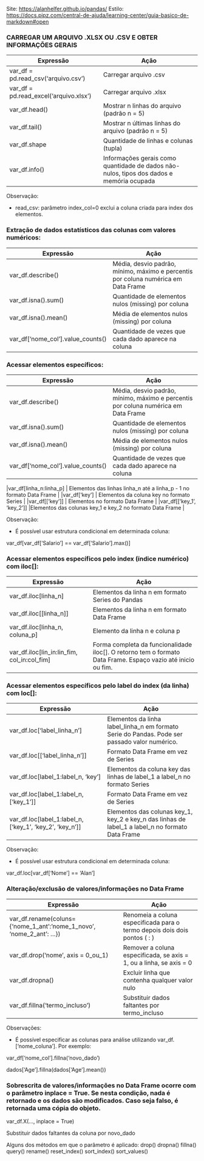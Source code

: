 Site: https://alanhelfer.github.io/pandas/
Estilo: https://docs.pipz.com/central-de-ajuda/learning-center/guia-basico-de-markdown#open

### CARREGAR UM ARQUIVO .XLSX OU .CSV E OBTER INFORMAÇÕES GERAIS

| Expressão | Ação | 
| --- | --- |
| var_df = pd.read_csv(‘arquivo.csv’) | Carregar arquivo .csv |
| var_df = pd.read_excel(‘arquivo.xlsx’) | Carregar arquivo .xlsx |
| var_df.head() | Mostrar n linhas do arquivo (padrão n = 5) |
| var_df.tail() | Mostrar n últimas linhas do arquivo (padrão n = 5) |
| var_df.shape | Quantidade de linhas e colunas (tupla) |
| var_df.info() | Informações gerais como quantidade de dados não-nulos, tipos dos dados e memória ocupada |

Observação:
* read_csv: parâmetro index_col=0 exclui a coluna criada para index dos elementos.

### Extração de dados estatísticos das colunas com valores numéricos:

| Expressão | Ação | 
| --- | --- |
|var_df.describe() | Média, desvio padrão, mínimo, máximo e percentis por coluna numérica em Data Frame | 
|var_df.isna().sum() | Quantidade de elementos nulos (missing) por coluna |
|var_df.isna().mean() | Média de elementos nulos (missing) por coluna | 
|var_df[‘nome_col’].value_counts() | Quantidade de vezes que cada dado aparece na coluna |

### Acessar elementos específicos:
| Expressão | Ação | 
| --- | --- |
|var_df.describe() | Média, desvio padrão, mínimo, máximo e percentis por coluna numérica em Data Frame | 
|var_df.isna().sum() | Quantidade de elementos nulos (missing) por coluna |
|var_df.isna().mean() | Média de elementos nulos (missing) por coluna | 
|var_df[‘nome_col’].value_counts() | Quantidade de vezes que cada dado aparece na coluna |


|var_df[linha_n:linha_p] | Elementos das linhas linha_n até a linha_p - 1 no formato Data Frame |
|var_df[‘key’] | Elementos da coluna key no formato Series |
|var_df[[‘key’]] | Elementos no formato Data Frame |
|var_df[[‘key_1’, ‘key_2’]] |Elementos das colunas key_1 e key_2 no formato Data Frame |

Observação:

* É possível usar estrutura condicional em determinada coluna: 

var_df[var_df[‘Salario’] == var_df[‘Salario’].max()]

### Acessar elementos específicos pelo index (índice numérico) com iloc[]:

| Expressão | Ação |
| --- | --- | 
|var_df.iloc[linha_n] | Elementos da linha n em formato Series do Pandas |
|var_df.iloc[[linha_n]] | Elementos da linha n em formato Data Frame |
|var_df.iloc[linha_n, coluna_p] | Elemento da linha n e coluna p |
|var_df.iloc[lin_in:lin_fim, col_in:col_fim] | Forma completa da funcionalidade iloc[]. O retorno tem o formato Data Frame. Espaço vazio até inicio ou fim. |

### Acessar elementos específicos pelo label do index (da linha) com loc[]:

| Expressão | Ação | 
| --- | --- |
|var_df.loc[‘label_linha_n’] | Elementos da linha label_linha_n em formato Serie do Pandas. Pode ser passado valor numérico. |
|var_df.loc[[‘label_linha_n’]] | Formato Data Frame em vez de Series |
|var_df.loc[label_1:label_n, ‘key’] | Elementos da coluna key das linhas de label_1 a label_n no formato Series |
|var_df.loc[label_1:label_n, [‘key_1’]] |Formato Data Frame em vez de  Series |
|var_df.loc[label_1:label_n, [‘key_1’, ‘key_2’, ‘key_n’]] | Elementos das colunas key_1, key_2 e key_n das linhas de label_1 a label_n no formato Data Frame |

Observação: 
* É possível usar estrutura condicional em determinada coluna: 

var_df.loc[var_df[‘Nome’] == ‘Alan’]


### Alteração/exclusão de valores/informações no Data Frame

| Expressão | Ação |
| --- | --- |
|var_df.rename(coluns={‘nome_1_ant’:’nome_1_novo’, ‘nome_2_ant’: …}) | Renomeia a coluna especificada para o termo depois dois dois pontos ( : ) |
|var_df.drop(‘nome’, axis = 0_ou_1) | Remover a coluna especificada, se axis = 1, ou a linha, se axis = 0 | 
|var_df.dropna() | Excluir linha que contenha qualquer valor nulo | 
|var_df.fillna(‘termo_incluso’) | Substituir dados faltantes por termo_incluso |

Observações:

* É possível especificar as colunas para análise utilizando var_df.[‘nome_coluna’]. Por exemplo: 

var_df[‘nome_col’].fillna(‘novo_dado’) 

dados[‘Age’].fillna(dados[‘Age’].mean())

### Sobrescrita de valores/informações no Data Frame ocorre com o parâmetro inplace = True. Se nesta condição, nada é retornado e os dados são modificados. Caso seja falso, é retornada uma cópia do objeto.

var_df.X(…, inplace = True) 

Substituir dados faltantes da coluna por novo_dado

Alguns dos métodos em que o parâmetro é aplicado: drop() dropna() fillna() query() rename() reset_index() sort_index() sort_values()
